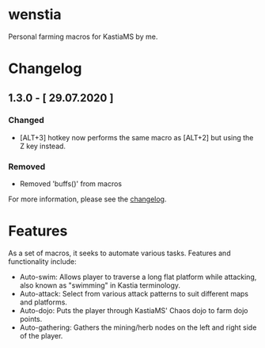 # wenstia
Personal farming macros for KastiaMS by me.

# Changelog

## 1.3.0 - [ 29.07.2020 ]
### Changed
- [ALT+3] hotkey now performs the same macro as [ALT+2] but using the Z key instead.

### Removed
- Removed 'buffs()' from macros

For more information, please see the [changelog](/changelog.md).

# Features
As a set of macros, it seeks to automate various tasks. Features and functionality include:

- Auto-swim: Allows player to traverse a long flat platform while attacking, also known as "swimming" in Kastia terminology.
- Auto-attack: Select from various attack patterns to suit different maps and platforms.
- Auto-dojo: Puts the player through KastiaMS' Chaos dojo to farm dojo points.
- Auto-gathering: Gathers the mining/herb nodes on the left and right side of the player.

